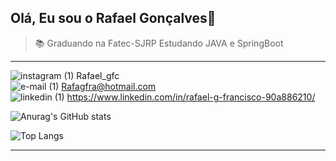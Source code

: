 ## Olá, Eu sou o Rafael Gonçalves👋

> 📚 Graduando na Fatec-SJRP
> Estudando JAVA e SpringBoot


---
![instagram (1)](https://user-images.githubusercontent.com/111470811/185404703-56daacfe-ce8b-4811-9290-4c9e5d427f03.png)  Rafael_gfc <br>
![e-mail (1)](https://user-images.githubusercontent.com/111470811/185405198-7cb41a8e-42e4-4e7f-a438-19b48e5c6616.png) Rafagfra@hotmail.com <br>
![linkedin (1)](https://user-images.githubusercontent.com/111470811/185406288-7aaab95a-77e0-4126-8d0d-18a0687a1dc9.png) https://www.linkedin.com/in/rafael-g-francisco-90a886210/

![Anurag's GitHub stats](https://github-readme-stats.vercel.app/api?username=rafagfran&hide=contribs,prs&show_icons=true&theme=tokyonight&rank_icon=github)

![Top Langs](https://github-readme-stats.vercel.app/api/top-langs/?username=rafagfran&size_weight=0.5&count_weight=0.5&exclude_repo=Project-in-VBA&layout=compact)

---
